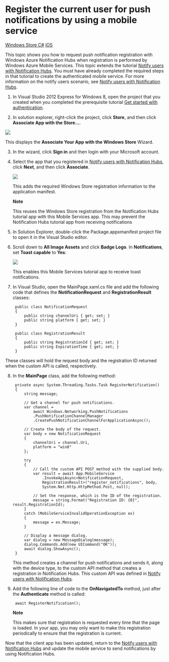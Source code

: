 <properties linkid="notification-hubs-how-to-guides-howto-register-user-with-mobile-service-windowsphonedotnet" urlDisplayName="Notify Windows Store app users by using Mobile Services" pageTitle="Register the current user for push notifications by using a mobile service - Notification Hubs" title="Register the current user for push notifications by using a mobile service - Notification Hubs" metaKeywords="Windows Azure registering application, Notification Hubs, Azure push notifications, push notification Windows Store app" Description="Learn how to request push notification registration in a Windows Store app with Windows Azure Notification Hubs when registeration is performed by Windows Azure Mobile Services." metaCanonical="" disqusComments="0" umbracoNaviHide="1" />



# Register the current user for push notifications by using a mobile service

<div class="dev-center-tutorial-selector sublanding">
    <a href="/en-us/manage/services/notification-hubs/register-users-mobile-services-dotnet/" title="Windows Store C#" class="current">Windows Store C#</a>
    <a href="/en-us/manage/services/notification-hubs/howto-register-user-with-aspnet-ios/" title="iOS">iOS</a>
</div>

This topic shows you how to request push notification registration with Windows Azure Notification Hubs when registration is performed by Windows Azure Mobile Services. This topic extends the tutorial [Notify users with Notification Hubs]. You must have already completed the required steps in that tutorial to create the authenticated mobile service. For more information on the notify users scenario, see [Notify users with Notification Hubs].  

1. In Visual Studio 2012 Express for Windows 8, open the project that you created when you completed the prerequisite tutorial [Get started with authentication].

2. In solution explorer, right-click the project, click **Store**, and then click **Associate App with the Store...**. 

  ![][1]

   This displays the **Associate Your App with the Windows Store** Wizard.

3. In the wizard, click **Sign in** and then login with your Microsoft account.

4. Select the app that you registered in [Notify users with Notification Hubs], click **Next**, and then click **Associate**.

   ![][2]

   This adds the required Windows Store registration information to the application manifest.  

  	<div class="dev-callout"><b>Note</b>
	<p>This reuses the Windows Store registration from the Notification Hubs tutorial app with this Mobile Services app. This may prevent the Notification Hubs tutorial app from receiving notifications</p>
	</div>

5. In Solution Explorer, double-click the Package.appxmanifest project file to open it in the Visual Studio editor.

6. Scroll down to **All Image Assets** and click **Badge Logo**. In **Notifications**, set **Toast capable** to **Yes**:

   ![][3]

	This enables this Mobile Services tutorial app to receive toast notifications.

7. In Visual Studio, open the MainPage.xaml.cs file and add the following code that defines the **NotificationRequest** and **RegistrationResult** classes:

        public class NotificationRequest
        {
            public string channelUri { get; set; }
            public string platform { get; set; }
        }

        public class RegistrationResult
        {
            public string RegistrationId { get; set; }
            public string ExpirationTime { get; set; }
        }

  These classes will hold the request body and the registration ID returned when the custom API is called, respectively.

8. In the **MainPage** class, add the following method:

        private async System.Threading.Tasks.Task RegisterNotification()
        {
            string message;

            // Get a channel for push notifications.
            var channel =
                await Windows.Networking.PushNotifications
                .PushNotificationChannelManager
                .CreatePushNotificationChannelForApplicationAsync();

            // Create the body of the request.
            var body = new NotificationRequest 
            {
                channelUri = channel.Uri, 
                platform = "win8" 
            }; 

            try
            {
                // Call the custom API POST method with the supplied body.
                var result = await App.MobileService
                    .InvokeApiAsync<NotificationRequest, 
                    RegistrationResult>("register_notifications", body,
                    System.Net.Http.HttpMethod.Post, null);

                // Set the response, which is the ID of the registration.
                message = string.Format("Registration ID: {0}", result.RegistrationId);
            }
            catch (MobileServiceInvalidOperationException ex)
            {
                message = ex.Message;
            }

            // Display a message dialog.
            var dialog = new MessageDialog(message);
            dialog.Commands.Add(new UICommand("OK"));
            await dialog.ShowAsync();
        }

	This method creates a channel for push notifications and sends it, along with the device type, to the custom API method that creates a registration in Notification Hubs. This custom API was defined in [Notify users with Notification Hubs].

9. Add the following line of code to the **OnNavigatedTo** method, just after the **Authenticate** method is called:

		await RegisterNotification();

	<div class="dev-callout"><b>Note</b>
	<p>This makes sure that registration is requested every time that the page is loaded. In your app, you may only want to make this registration periodically to ensure that the registration is current.</p>
	</div>

Now that the client app has been updated, return to the [Notify users with Notification Hubs] and update the mobile service to send notifications by using Notification Hubs.

<!-- Anchors. -->

<!-- Images. -->
[1]: ../Media/mobile-services-select-app-name.png
[2]: ../Media/notification-hub-associate-win8-app.png
[3]: ../Media/notification-hub-win8-app-toast.png

<!-- URLs. -->
[Notify users with Notification Hubs]: ./tutorial-notify-users-mobileservices.md
[Get started with authentication]: /en-us/develop/mobile/tutorials/get-started-with-users-dotnet/
[WindowsAzure.com]: http://www.windowsazure.com/
[Windows Azure Management Portal]: https://manage.windowsazure.com/
